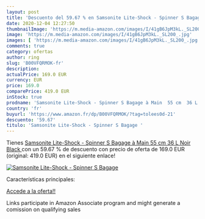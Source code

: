 ```yaml
---
layout: post
title: 'Descuento del 59.67 % en Samsonite Lite-Shock - Spinner S Bagage '
date: 2020-12-04 12:27:50
thumbnailImage: 'https://m.media-amazon.com/images/I/41gB6JpM3kL._SL200_.jpg'
image: 'https://m.media-amazon.com/images/I/41gB6JpM3kL._SL200_.jpg'
images: [ 'https://m.media-amazon.com/images/I/41gB6JpM3kL._SL200_.jpg' ]
comments: true
category: ofertas
author: ring
slug: 'B00VFQRMOK-fr'
description:
actualPrice: 169.0 EUR
currency: EUR
price: 169.0
comparePrice: 419.0 EUR
inStock: true
prodname: 'Samsonite Lite-Shock - Spinner S Bagage à Main  55 cm  36 L  Noir  Black '
country: 'fr'
buyurl: 'https://www.amazon.fr/dp/B00VFQRMOK/?tag=tolees0d-21'
descuento: '59.67'
titulo: 'Samsonite Lite-Shock - Spinner S Bagage '
---
```


Tienes [Samsonite Lite-Shock - Spinner S Bagage à Main  55 cm  36 L  Noir  Black ](https://www.amazon.fr/dp/B00VFQRMOK/?tag=tolees0d-21) con un 59.67 % de descuento con precio de oferta de 169.0 EUR (original: 419.0 EUR) en el siguiente enlace!

[![Samsonite Lite-Shock - Spinner S Bagage ](https://m.media-amazon.com/images/I/41gB6JpM3kL._SL200_.jpg)](https://www.amazon.fr/dp/B00VFQRMOK/?tag=tolees0d-21)

Características principales:


[Accede a la oferta!!](https://www.amazon.fr/dp/B00VFQRMOK/?tag=tolees0d-21)

Links participate in Amazon Associate program and might generate a comission on qualifying sales


